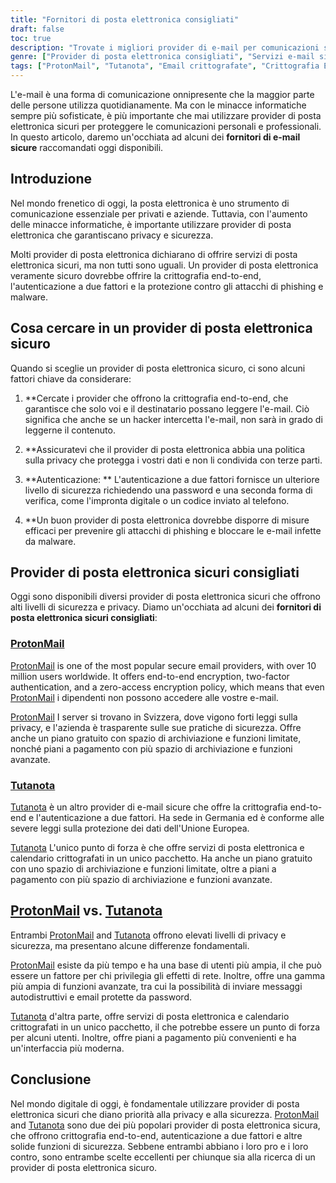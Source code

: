 ```yaml
---
title: "Fornitori di posta elettronica consigliati"
draft: false
toc: true
description: "Trovate i migliori provider di e-mail per comunicazioni sicure e crittografate con l'elenco consigliato da SimeonOnSecurity. Scoprite le migliori scelte, tra cui ProtonMail, la scelta preferita con crittografia end-to-end, e Tutanota, un'altra opzione sicura per le comunicazioni e-mail crittografate."
genre: ["Provider di posta elettronica consigliati", "Servizi e-mail sicuri", "Crittografia end-to-end", "Sicurezza delle e-mail", "Privacy online", "Protezione dei dati", "Protezione dal phishing", "Protezione da malware", "Comunicazione sicura", "SimeoneSullaSicurezza"]
tags: ["ProtonMail", "Tutanota", "Email crittografate", "Crittografia E2E", "Sicurezza delle e-mail", "Privacy online", "Provider di posta elettronica consigliati", "SimeoneSullaSicurezza", "Servizi e-mail sicuri", "Protezione dei dati", "Protezione dal phishing", "Protezione da malware", "Comunicazione sicura", "Privacy e crittografia", "Fornitori di e-mail sicure", "Email Privacy", "Crittografia delle e-mail", "Servizi di comunicazione sicura", "Messaggistica sicura", "Fornitori di servizi e-mail", "Caratteristiche di sicurezza delle e-mail", "Crittografia end-to-end", "Data Privacy", "Misure di protezione dal phishing", "Servizi di protezione da malware", "Comunicazione sicura via e-mail", "Caratteristiche di ProtonMail", "Tutanota Features", "Servizi di posta elettronica privata", "Comunicazione e-mail criptata", "Protezione dei dati online"]
---
```


L'e-mail è una forma di comunicazione onnipresente che la maggior parte delle persone utilizza quotidianamente. Ma con le minacce informatiche sempre più sofisticate, è più importante che mai utilizzare provider di posta elettronica sicuri per proteggere le comunicazioni personali e professionali. In questo articolo, daremo un'occhiata ad alcuni dei **fornitori di e-mail sicure** raccomandati oggi disponibili.

## Introduzione

Nel mondo frenetico di oggi, la posta elettronica è uno strumento di comunicazione essenziale per privati e aziende. Tuttavia, con l'aumento delle minacce informatiche, è importante utilizzare provider di posta elettronica che garantiscano privacy e sicurezza.

Molti provider di posta elettronica dichiarano di offrire servizi di posta elettronica sicuri, ma non tutti sono uguali. Un provider di posta elettronica veramente sicuro dovrebbe offrire la crittografia end-to-end, l'autenticazione a due fattori e la protezione contro gli attacchi di phishing e malware.

## Cosa cercare in un provider di posta elettronica sicuro

Quando si sceglie un provider di posta elettronica sicuro, ci sono alcuni fattori chiave da considerare:

1. **Cercate i provider che offrono la crittografia end-to-end, che garantisce che solo voi e il destinatario possano leggere l'e-mail. Ciò significa che anche se un hacker intercetta l'e-mail, non sarà in grado di leggerne il contenuto.

2. **Assicuratevi che il provider di posta elettronica abbia una politica sulla privacy che protegga i vostri dati e non li condivida con terze parti.

3. **Autenticazione: ** L'autenticazione a due fattori fornisce un ulteriore livello di sicurezza richiedendo una password e una seconda forma di verifica, come l'impronta digitale o un codice inviato al telefono.

4. **Un buon provider di posta elettronica dovrebbe disporre di misure efficaci per prevenire gli attacchi di phishing e bloccare le e-mail infette da malware.

## Provider di posta elettronica sicuri consigliati

Oggi sono disponibili diversi provider di posta elettronica sicuri che offrono alti livelli di sicurezza e privacy. Diamo un'occhiata ad alcuni dei **fornitori di posta elettronica sicuri consigliati**:

### [ProtonMail](https://pr.tn/ref/KWMTP5393DR0)

[ProtonMail](https://pr.tn/ref/KWMTP5393DR0) is one of the most popular secure email providers, with over 10 million users worldwide. It offers end-to-end encryption, two-factor authentication, and a zero-access encryption policy, which means that even [ProtonMail](https://pr.tn/ref/KWMTP5393DR0) i dipendenti non possono accedere alle vostre e-mail.

[ProtonMail](https://pr.tn/ref/KWMTP5393DR0) I server si trovano in Svizzera, dove vigono forti leggi sulla privacy, e l'azienda è trasparente sulle sue pratiche di sicurezza. Offre anche un piano gratuito con spazio di archiviazione e funzioni limitate, nonché piani a pagamento con più spazio di archiviazione e funzioni avanzate.

### [Tutanota](https://tutanota.com/)

[Tutanota](https://tutanota.com/) è un altro provider di e-mail sicure che offre la crittografia end-to-end e l'autenticazione a due fattori. Ha sede in Germania ed è conforme alle severe leggi sulla protezione dei dati dell'Unione Europea.

[Tutanota](https://tutanota.com/) L'unico punto di forza è che offre servizi di posta elettronica e calendario crittografati in un unico pacchetto. Ha anche un piano gratuito con uno spazio di archiviazione e funzioni limitate, oltre a piani a pagamento con più spazio di archiviazione e funzioni avanzate.

## [ProtonMail](https://pr.tn/ref/KWMTP5393DR0) vs. [Tutanota](https://tutanota.com/)

Entrambi [ProtonMail](https://pr.tn/ref/KWMTP5393DR0) and [Tutanota](https://tutanota.com/) offrono elevati livelli di privacy e sicurezza, ma presentano alcune differenze fondamentali.

[ProtonMail](https://pr.tn/ref/KWMTP5393DR0) esiste da più tempo e ha una base di utenti più ampia, il che può essere un fattore per chi privilegia gli effetti di rete. Inoltre, offre una gamma più ampia di funzioni avanzate, tra cui la possibilità di inviare messaggi autodistruttivi e email protette da password.

[Tutanota](https://tutanota.com/) d'altra parte, offre servizi di posta elettronica e calendario crittografati in un unico pacchetto, il che potrebbe essere un punto di forza per alcuni utenti. Inoltre, offre piani a pagamento più convenienti e ha un'interfaccia più moderna.

## Conclusione

Nel mondo digitale di oggi, è fondamentale utilizzare provider di posta elettronica sicuri che diano priorità alla privacy e alla sicurezza. [ProtonMail](https://pr.tn/ref/KWMTP5393DR0) and [Tutanota](https://tutanota.com/) sono due dei più popolari provider di posta elettronica sicura, che offrono crittografia end-to-end, autenticazione a due fattori e altre solide funzioni di sicurezza. Sebbene entrambi abbiano i loro pro e i loro contro, sono entrambe scelte eccellenti per chiunque sia alla ricerca di un provider di posta elettronica sicuro.